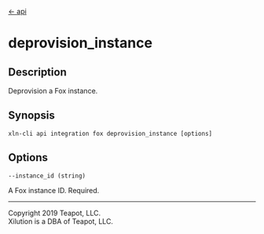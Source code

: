 [<- api](../../../api/index.md)

# deprovision_instance

## Description

Deprovision a Fox instance.

## Synopsis

```
xln-cli api integration fox deprovision_instance [options]
```

## Options

`--instance_id (string)`

A Fox instance ID. Required.

---
Copyright 2019 Teapot, LLC.  
Xilution is a DBA of Teapot, LLC.
